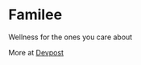 # Familee
Wellness for the ones you care about

More at [Devpost](http://devpost.com/software/familee)
